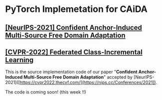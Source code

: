 # PyTorch Implemetation for CAiDA

## [[NeurIPS-2021] Confident Anchor-Induced Multi-Source Free Domain Adaptation](https://proceedings.neurips.cc/paper/2021/hash/168908dd3227b8358eababa07fcaf091-Abstract.html)

## [[CVPR-2022] Federated Class-Incremental Learning](https://arxiv.org/abs/2203.11473)

This is the source implementation code of our paper "**Confident Anchor-Induced Multi-Source Free Domain Adaptation**" accepted by [NeurIPS-2021]([https://cvpr2022.thecvf.com/](https://nips.cc/Conferences/2021]). 


The code is coming soon! (this week !!)
